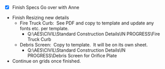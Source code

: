 - [x] Finish Specs Go over with Anne
- Finish Resizing new details
	- Fire Truck Curb:  See PDF and copy to template and update any fonts etc. per template.
		- Q:\AES\CIVIL\Standard Construction Details\IN PROGRESS\Fire Truck Curb  
	- Debris Screen:  Copy to template.  It will be on its own sheet.
		- Q:\AES\CIVIL\Standard Construction Details\IN PROGRESS\Debris Screen for Orifice Plate
- Continue on grids once finished.